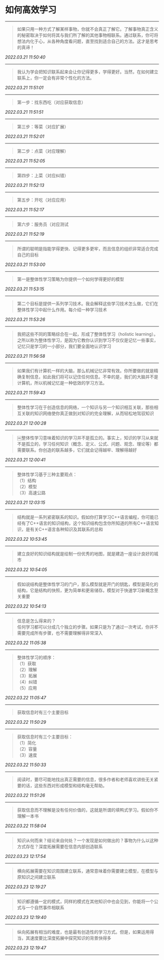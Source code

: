 # 如何高效学习

---

> 如果只用一种方式了解某样事物，你就不会真正了解它。了解事物真正含义的秘密取决于如何将其与我们所了解的其他事物相联系。通过联系，你可将想法内化于心，从各种角度看问题，直至找到适合自己的方法。这才是思考的真谛！

*2022.03.21 11:50:40*

---

> 我认为学会把知识联系起来会让你记得更多，学得更好。当然，在如何建立联系上，你一定会有非常个性化的方法。

*2022.03.21 11:51:01*

---

> 第一步：找东西吃（对应获取信息）

*2022.03.21 11:51:51*

---

> 第三步：等菜（对应扩展）

*2022.03.21 11:52:01*

---

> 第二步：点菜（对应理解）

*2022.03.21 11:52:05*

---

> 第四步：上菜（对应纠错）

*2022.03.21 11:52:13*

---

> 第五步：开吃（对应应用）

*2022.03.21 11:52:17*

---

> 第六步：服务员（对应测试

*2022.03.21 11:52:19*

---

> 所谓的聪明是指能学得更快、记得更多更牢，而且信息的组织非常适合完成自己的目标

*2022.03.21 11:53:00*

---

> 第一是整体性学习策略为你提供一个如何学得更好的模型

*2022.03.21 11:53:15*

---

> 第二个目标是提供一系列学习技术。我会解释这些学习技术怎么做，它们在整体性学习中起什么作用。每介绍一种学习技术

*2022.03.21 11:53:26*

---

> 我把这些不同的策略综合在一起，形成了整体性学习（holistic learning）。之所以称为整体性学习，是因为它教你认识到学习不仅仅是记忆一些事实，记忆只是学习的一小部分，我们要全面地认识学习

*2022.03.21 11:56:58*

---

> 如果我们有计算机一样的大脑，那么机械记忆非常有效。你所要做的就是精确复制信息，如此我们将可以记住任何信息。不幸的是，我们的大脑并不是计算机，所以机械记忆是一种低效的学习方法。

*2022.03.21 11:59:43*

---

> 整体性学习在于创造信息的网络，一个知识与另一个知识相互关联，那些相互关联的知识网络使你真正做到对知识的完全理解，从而轻松地驾驭知识

*2022.03.21 12:00:28*

---

> ￼整体性学习意味着知识的学习并不是孤立的。事实上，知识的学习从来就不是孤立的，学习任何知识（概念、定义、公式、问题、观念、理论等）都需要联系。你创造的联系越多，它们就会记得越牢、理解得越好

*2022.03.21 12:00:41*

---

> 整体性学习基于三种主要观点：<BR>（1）结构<BR>（2）模型<BR>（3）高速公路

*2022.03.21 12:03:15*

---

> 结构就是一系列紧密联系的知识。假如你打算学习C++语言编程，你可能已经有了C++语言的知识结构，这个知识结构包含你所知道的所有C++语言知识，是有关C++语言各种知识及其联系的总和

*2022.03.22 10:53:45*

---

> 建立良好的知识结构就是绘制一份优秀的地图，就是建造一座设计良好的城市

*2022.03.22 10:54:05*

---

> 假如说结构是整体性学习的门户，那么模型就是开门的钥匙，模型是简化的结构，它是结构的快照，更为简单和更易储存。模型对于快速学习新概念至关重要

*2022.03.22 10:54:13*

---

> 信息是怎么得来的？<BR>任何学习都可以分成几个独立的步骤。如果只是为了通过一次考试，你并不需要完成所有步骤，也不需要理解得非常深入

*2022.03.22 11:05:38*

---

> 整体性学习的顺序：<BR>（1）获取<BR>（2）理解<BR>（3）拓展<BR>（4）纠错<BR>（5）应用

*2022.03.22 11:05:47*

---

> 获取信息时有三个主要目标

*2022.03.22 11:50:29*

---

> 获取信息时有三个主要目标：<BR>（1）简化<BR>（2）容量<BR>（3）速度

*2022.03.22 11:50:33*

---

> 阅读时，要尽可能地找出真正需要的信息，很多作者和老师喜欢讲些无关紧要的话，这些东西对形成模型和结构毫无帮助。

*2022.03.22 11:51:26*

---

> 获取信息而不理解是没有任何价值的，这就是所谓的填鸭式学习。假如你不理解一本书

*2022.03.22 11:58:04*

---

> 知识从何而来？结论来自何处？一个发现是如何做出的？事物为什么以这种方式存在？深度拓展需要在信息内部创造联系

*2022.03.23 12:17:54*

---

> 横向拓展需要在知识周围建立联系，通常意味着你需要建立模型，在模型与原知识之间建立联系

*2022.03.23 12:19:27*

---

> 知识都遵循一定的模式，同样的模式在其他知识中也会见到，你能将一个公式与一个自然事件相联系

*2022.03.23 12:19:40*

---

> 纵向拓展有相当的难度，也是最有创造性的学习方式。但是，如果运用得当，其速度要比深度拓展中探究知识的背景快得多

*2022.03.23 12:19:47*

---

